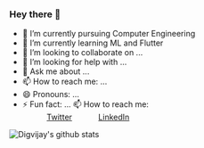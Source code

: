 ### Hey there 👋

- 🔭 I’m currently pursuing Computer Engineering 
- 🌱 I’m currently learning ML and Flutter
- 👯 I’m looking to collaborate on ...
- 🤔 I’m looking for help with ...
- 💬 Ask me about ...
- 📫 How to reach me: ... <br>
- 😄 Pronouns: ...
- ⚡ Fun fact: ...
📫 How to reach me: <br>
&nbsp;&nbsp;&nbsp;&nbsp;&nbsp;&nbsp;&nbsp;&nbsp;&nbsp;&nbsp; [Twitter](https://twitter.com/djaypawar173)
&nbsp;&nbsp;&nbsp;&nbsp;&nbsp;&nbsp;&nbsp;&nbsp;&nbsp;&nbsp; [LinkedIn](https://www.linkedin.com/in/digvijay-pawar-7892bb171/)

![Digvijay's github stats](https://github-readme-stats.vercel.app/api?username=digvijay173&show_icons=true)

